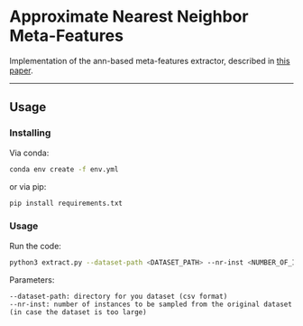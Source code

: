 # Approximate Nearest Neighbor Meta-Features 

Implementation of the ann-based meta-features extractor, described in [this paper](https://www.sciencedirect.com/science/article/abs/pii/S0306437922001016).

---

## Usage

### Installing

Via conda: 

```bash
conda env create -f env.yml 
```

or via pip:
```bash
pip install requirements.txt
```

### Usage

Run the code: 
```bash
python3 extract.py --dataset-path <DATASET_PATH> --nr-inst <NUMBER_OF_INSTANCES>
```

Parameters: 

```
--dataset-path: directory for you dataset (csv format)
--nr-inst: number of instances to be sampled from the original dataset (in case the dataset is too large)
```